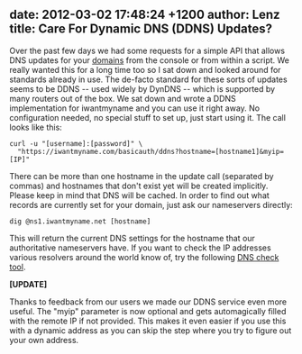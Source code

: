 date: 2012-03-02 17:48:24 +1200
author: Lenz
title: Care For Dynamic DNS (DDNS) Updates?
----

Over the past few days we had some requests for a simple API that allows DNS updates for your [domains](https://iwantmyname.com/domains) from the console or from within a script. We really wanted this for a long time too so I sat down and looked around for standards already in use. The de-facto standard for these sorts of updates seems to be DDNS -- used widely by DynDNS -- which is supported by many routers out of the box. We sat down and wrote a DDNS implementation for iwantmyname and you can use it right away. No configuration needed, no special stuff to set up, just start using it. The call looks like this:

    curl -u "[username]:[password]" \
      "https://iwantmyname.com/basicauth/ddns?hostname=[hostname1]&myip=[IP]"

There can be more than one hostname in the update call (separated by commas) and hostnames that don't exist yet will be created implicitly. Please keep in mind that DNS will be cached. In order to find out what records are currently set for your domain, just ask our nameservers directly:

    dig @ns1.iwantmyname.net [hostname]

This will return the current DNS settings for the hostname that our authoritative nameservers have. If you want to check the IP addresses various resolvers around the world know of, try the following [DNS check tool](http://www.whatsmydns.net/).

**[UPDATE]**

Thanks to feedback from our users we made our DDNS service even more useful. The "myip" parameter is now optional and gets automagically filled with the remote IP if not provided. This makes it even easier if you use this with a dynamic address as you can skip the step where you try to figure out your own address.
